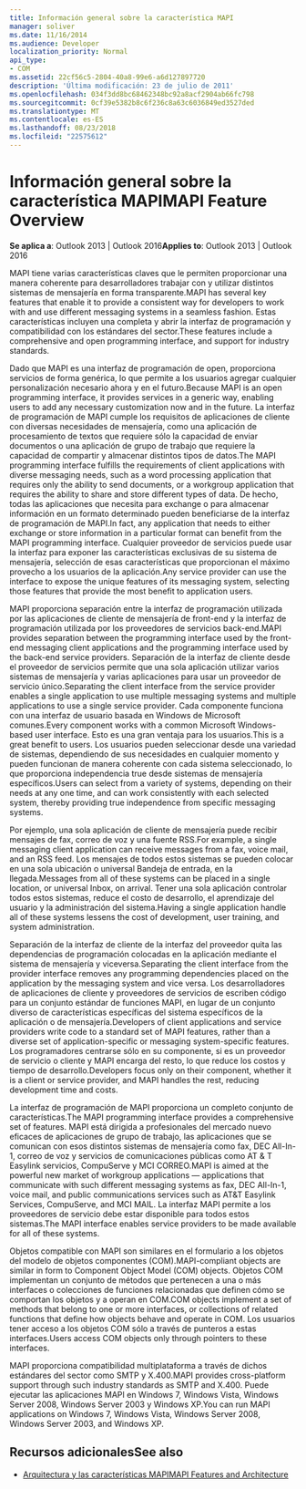 ```yaml
---
title: Información general sobre la característica MAPI
manager: soliver
ms.date: 11/16/2014
ms.audience: Developer
localization_priority: Normal
api_type:
- COM
ms.assetid: 22cf56c5-2804-40a8-99e6-a6d127897720
description: 'Última modificación: 23 de julio de 2011'
ms.openlocfilehash: 034f3dd8bc68462348bc92a8acf2904ab66fc798
ms.sourcegitcommit: 0cf39e5382b8c6f236c8a63c6036849ed3527ded
ms.translationtype: MT
ms.contentlocale: es-ES
ms.lasthandoff: 08/23/2018
ms.locfileid: "22575612"
---
```

# <a name="mapi-feature-overview"></a><span data-ttu-id="0a559-103">Información general sobre la característica MAPI</span><span class="sxs-lookup"><span data-stu-id="0a559-103">MAPI Feature Overview</span></span>
 
<span data-ttu-id="0a559-104">**Se aplica a**: Outlook 2013 | Outlook 2016</span><span class="sxs-lookup"><span data-stu-id="0a559-104">**Applies to**: Outlook 2013 | Outlook 2016</span></span> 
  
<span data-ttu-id="0a559-105">MAPI tiene varias características claves que le permiten proporcionar una manera coherente para desarrolladores trabajar con y utilizar distintos sistemas de mensajería en forma transparente.</span><span class="sxs-lookup"><span data-stu-id="0a559-105">MAPI has several key features that enable it to provide a consistent way for developers to work with and use different messaging systems in a seamless fashion.</span></span> <span data-ttu-id="0a559-106">Estas características incluyen una completa y abrir la interfaz de programación y compatibilidad con los estándares del sector.</span><span class="sxs-lookup"><span data-stu-id="0a559-106">These features include a comprehensive and open programming interface, and support for industry standards.</span></span> 
  
<span data-ttu-id="0a559-107">Dado que MAPI es una interfaz de programación de open, proporciona servicios de forma genérica, lo que permite a los usuarios agregar cualquier personalización necesario ahora y en el futuro.</span><span class="sxs-lookup"><span data-stu-id="0a559-107">Because MAPI is an open programming interface, it provides services in a generic way, enabling users to add any necessary customization now and in the future.</span></span> <span data-ttu-id="0a559-108">La interfaz de programación de MAPI cumple los requisitos de aplicaciones de cliente con diversas necesidades de mensajería, como una aplicación de procesamiento de textos que requiere sólo la capacidad de enviar documentos o una aplicación de grupo de trabajo que requiere la capacidad de compartir y almacenar distintos tipos de datos.</span><span class="sxs-lookup"><span data-stu-id="0a559-108">The MAPI programming interface fulfills the requirements of client applications with diverse messaging needs, such as a word processing application that requires only the ability to send documents, or a workgroup application that requires the ability to share and store different types of data.</span></span> <span data-ttu-id="0a559-109">De hecho, todas las aplicaciones que necesita para exchange o para almacenar información en un formato determinado pueden beneficiarse de la interfaz de programación de MAPI.</span><span class="sxs-lookup"><span data-stu-id="0a559-109">In fact, any application that needs to either exchange or store information in a particular format can benefit from the MAPI programming interface.</span></span> <span data-ttu-id="0a559-110">Cualquier proveedor de servicios puede usar la interfaz para exponer las características exclusivas de su sistema de mensajería, selección de esas características que proporcionan el máximo provecho a los usuarios de la aplicación.</span><span class="sxs-lookup"><span data-stu-id="0a559-110">Any service provider can use the interface to expose the unique features of its messaging system, selecting those features that provide the most benefit to application users.</span></span>
  
<span data-ttu-id="0a559-111">MAPI proporciona separación entre la interfaz de programación utilizada por las aplicaciones de cliente de mensajería de front-end y la interfaz de programación utilizada por los proveedores de servicios back-end.</span><span class="sxs-lookup"><span data-stu-id="0a559-111">MAPI provides separation between the programming interface used by the front-end messaging client applications and the programming interface used by the back-end service providers.</span></span> <span data-ttu-id="0a559-112">Separación de la interfaz de cliente desde el proveedor de servicios permite que una sola aplicación utilizar varios sistemas de mensajería y varias aplicaciones para usar un proveedor de servicio único.</span><span class="sxs-lookup"><span data-stu-id="0a559-112">Separating the client interface from the service provider enables a single application to use multiple messaging systems and multiple applications to use a single service provider.</span></span> <span data-ttu-id="0a559-113">Cada componente funciona con una interfaz de usuario basada en Windows de Microsoft comunes.</span><span class="sxs-lookup"><span data-stu-id="0a559-113">Every component works with a common Microsoft Windows-based user interface.</span></span> <span data-ttu-id="0a559-114">Esto es una gran ventaja para los usuarios.</span><span class="sxs-lookup"><span data-stu-id="0a559-114">This is a great benefit to users.</span></span> <span data-ttu-id="0a559-115">Los usuarios pueden seleccionar desde una variedad de sistemas, dependiendo de sus necesidades en cualquier momento y pueden funcionan de manera coherente con cada sistema seleccionado, lo que proporciona independencia true desde sistemas de mensajería específicos.</span><span class="sxs-lookup"><span data-stu-id="0a559-115">Users can select from a variety of systems, depending on their needs at any one time, and can work consistently with each selected system, thereby providing true independence from specific messaging systems.</span></span> 
  
<span data-ttu-id="0a559-116">Por ejemplo, una sola aplicación de cliente de mensajería puede recibir mensajes de fax, correo de voz y una fuente RSS.</span><span class="sxs-lookup"><span data-stu-id="0a559-116">For example, a single messaging client application can receive messages from a fax, voice mail, and an RSS feed.</span></span> <span data-ttu-id="0a559-117">Los mensajes de todos estos sistemas se pueden colocar en una sola ubicación o universal Bandeja de entrada, en la llegada.</span><span class="sxs-lookup"><span data-stu-id="0a559-117">Messages from all of these systems can be placed in a single location, or universal Inbox, on arrival.</span></span> <span data-ttu-id="0a559-118">Tener una sola aplicación controlar todos estos sistemas, reduce el costo de desarrollo, el aprendizaje del usuario y la administración del sistema.</span><span class="sxs-lookup"><span data-stu-id="0a559-118">Having a single application handle all of these systems lessens the cost of development, user training, and system administration.</span></span> 
  
<span data-ttu-id="0a559-119">Separación de la interfaz de cliente de la interfaz del proveedor quita las dependencias de programación colocadas en la aplicación mediante el sistema de mensajería y viceversa.</span><span class="sxs-lookup"><span data-stu-id="0a559-119">Separating the client interface from the provider interface removes any programming dependencies placed on the application by the messaging system and vice versa.</span></span> <span data-ttu-id="0a559-120">Los desarrolladores de aplicaciones de cliente y proveedores de servicios de escriben código para un conjunto estándar de funciones MAPI, en lugar de un conjunto diverso de características específicas del sistema específicos de la aplicación o de mensajería.</span><span class="sxs-lookup"><span data-stu-id="0a559-120">Developers of client applications and service providers write code to a standard set of MAPI features, rather than a diverse set of application-specific or messaging system-specific features.</span></span> <span data-ttu-id="0a559-121">Los programadores centrarse sólo en su componente, si es un proveedor de servicio o cliente y MAPI encarga del resto, lo que reduce los costos y tiempo de desarrollo.</span><span class="sxs-lookup"><span data-stu-id="0a559-121">Developers focus only on their component, whether it is a client or service provider, and MAPI handles the rest, reducing development time and costs.</span></span>
  
<span data-ttu-id="0a559-122">La interfaz de programación de MAPI proporciona un completo conjunto de características.</span><span class="sxs-lookup"><span data-stu-id="0a559-122">The MAPI programming interface provides a comprehensive set of features.</span></span> <span data-ttu-id="0a559-123">MAPI está dirigida a profesionales del mercado nuevo eficaces de aplicaciones de grupo de trabajo, las aplicaciones que se comunican con esos distintos sistemas de mensajería como fax, DEC All-In-1, correo de voz y servicios de comunicaciones públicas como AT & T Easylink servicios, CompuServe y MCI CORREO.</span><span class="sxs-lookup"><span data-stu-id="0a559-123">MAPI is aimed at the powerful new market of workgroup applications — applications that communicate with such different messaging systems as fax, DEC All-In-1, voice mail, and public communications services such as AT&T Easylink Services, CompuServe, and MCI MAIL.</span></span> <span data-ttu-id="0a559-124">La interfaz MAPI permite a los proveedores de servicio debe estar disponible para todos estos sistemas.</span><span class="sxs-lookup"><span data-stu-id="0a559-124">The MAPI interface enables service providers to be made available for all of these systems.</span></span> 
  
<span data-ttu-id="0a559-125">Objetos compatible con MAPI son similares en el formulario a los objetos del modelo de objetos componentes (COM).</span><span class="sxs-lookup"><span data-stu-id="0a559-125">MAPI-compliant objects are similar in form to Component Object Model (COM) objects.</span></span> <span data-ttu-id="0a559-126">Objetos COM implementan un conjunto de métodos que pertenecen a una o más interfaces o colecciones de funciones relacionadas que definen cómo se comportan los objetos y a operan en COM.</span><span class="sxs-lookup"><span data-stu-id="0a559-126">COM objects implement a set of methods that belong to one or more interfaces, or collections of related functions that define how objects behave and operate in COM.</span></span> <span data-ttu-id="0a559-127">Los usuarios tener acceso a los objetos COM sólo a través de punteros a estas interfaces.</span><span class="sxs-lookup"><span data-stu-id="0a559-127">Users access COM objects only through pointers to these interfaces.</span></span>
  
<span data-ttu-id="0a559-128">MAPI proporciona compatibilidad multiplataforma a través de dichos estándares del sector como SMTP y X.400.</span><span class="sxs-lookup"><span data-stu-id="0a559-128">MAPI provides cross-platform support through such industry standards as SMTP and X.400.</span></span> <span data-ttu-id="0a559-129">Puede ejecutar las aplicaciones MAPI en Windows 7, Windows Vista, Windows Server 2008, Windows Server 2003 y Windows XP.</span><span class="sxs-lookup"><span data-stu-id="0a559-129">You can run MAPI applications on Windows 7, Windows Vista, Windows Server 2008, Windows Server 2003, and Windows XP.</span></span> 
  
## <a name="see-also"></a><span data-ttu-id="0a559-130">Recursos adicionales</span><span class="sxs-lookup"><span data-stu-id="0a559-130">See also</span></span>

- [<span data-ttu-id="0a559-131">Arquitectura y las características MAPI</span><span class="sxs-lookup"><span data-stu-id="0a559-131">MAPI Features and Architecture</span></span>](mapi-features-and-architecture.md)

